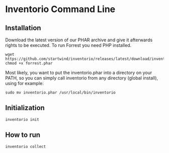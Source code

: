 # Inventorio Command Line

## Installation

Download the latest version of our PHAR archive and give it afterwards rights to be executed. To run Forrest you need
PHP installed.

```shell
wget https://github.com/startwind/inventorio/releases/latest/download/inventorio.phar
chmod +x forrest.phar
```

Most likely, you want to put the inventorio.phar into a directory on your PATH, so you can simply call inventorio from
any directory (global install), using for example:

```shell
sudo mv inventorio.phar /usr/local/bin/inventorio
```

## Initialization

```shell
inventorio init 
```

## How to run

```shell
inventorio collect 
```

